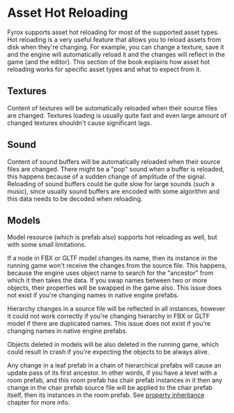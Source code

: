 # Asset Hot Reloading

Fyrox supports asset hot reloading for most of the supported asset types. Hot reloading is a very useful feature that 
allows you to reload assets from disk when they're changing. For example, you can change a texture, save it and the
engine will automatically reload it and the changes will reflect in the game (and the editor). This section of the book
explains how asset hot reloading works for specific asset types and what to expect from it.

## Textures

Content of textures will be automatically reloaded when their source files are changed. Textures loading is usually quite
fast and even large amount of changed textures shouldn't cause significant lags. 

## Sound

Content of sound buffers will be automatically reloaded when their source files are changed. There might be a "pop" sound
when a buffer is reloaded, this happens because of a sudden change of amplitude of the signal. Reloading of sound buffers
could be quite slow for large sounds (such a music), since usually sound buffers are encoded with some algorithm and this
data needs to be decoded when reloading.

## Models 

Model resource (which is prefab also) supports hot reloading as well, but with some small limitations. 

If a node in FBX or GLTF model changes its name, then its instance in the running game won't receive the changes from 
the source file. This happens, because the engine uses object name to search for the "ancestor" from which it then takes 
the data. If you swap names between two or more objects, their properties will be swapped in the game also. This issue
does not exist if you're changing names in native engine prefabs. 

Hierarchy changes in a source file will be reflected in all instances, however it could not work correctly if you're changing
hierarchy in FBX or GLTF model if there are duplicated names. This issue does not exist if you're changing names in native 
engine prefabs.

Objects deleted in models will be also deleted in the running game, which could result in crash if you're expecting the
objects to be always alive.

Any change in a leaf prefab in a chain of hierarchical prefabs will cause an update pass of its first ancestor. In other 
words, if you have a level with a room prefab, and this room prefab has chair prefab instances in it then any change in the 
chair prefab source file will be applied to the chair prefab itself, then its instances in the room prefab. See 
[property inheritance](../scene/inheritance.md) chapter for more info.